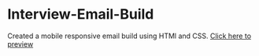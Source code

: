 # Interview-Email-Build

Created a mobile responsive email build using HTMl and CSS. 
<a href="https://melperez19.github.io/Interview-Email-Build/">Click here to preview</a>
